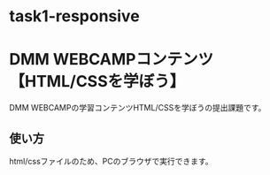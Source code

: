 # task1-responsive
# DMM WEBCAMPコンテンツ【HTML/CSSを学ぼう】

DMM WEBCAMPの学習コンテンツHTML/CSSを学ぼうの提出課題です。

## 使い方

html/cssファイルのため、PCのブラウザで実行できます。
